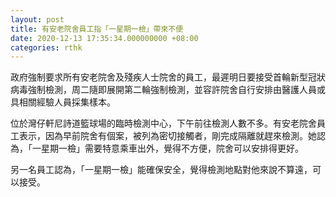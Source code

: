 ```yaml
---
layout: post
title: 有安老院舍員工指「一星期一檢」帶來不便
date: 2020-12-13 17:35:34.000000000 +08:00
categories: rthk
---
```


政府強制要求所有安老院舍及殘疾人士院舍的員工，最遲明日要接受首輪新型冠狀病毒強制檢測，周二隨即展開第二輪強制檢測，並容許院舍自行安排由醫護人員或具相關經驗人員採集樣本。

位於灣仔軒尼詩道籃球場的臨時檢測中心，下午前往檢測人數不多。有安老院舍員工表示，因為早前院舍有個案，被列為密切接觸者，剛完成隔離就趕來檢測。她認為，「一星期一檢」需要特意乘車出外，覺得不方便，院舍可以安排得更好。

另一名員工認為，「一星期一檢」能確保安全，覺得檢測地點對他來說不算遠，可以接受。
